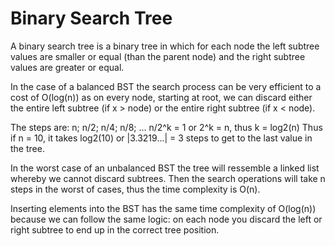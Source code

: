 # Binary Search Tree 
A binary search tree is a binary tree in which for each node the left subtree values are smaller or equal (than the parent node) and the right subtree values are greater or equal.

In the case of a balanced BST the search process can be very efficient to a cost of O(log(n)) as on every node, starting at root, we can discard either the entire left subtree (if x > node) or the entire right subtree (if x < node). 

The steps are: n; n/2; n/4; n/8; ... n/2^k = 1 or 2^k = n, thus k = log2(n)
Thus if n = 10, it takes log2(10) or |3.3219...| = 3 steps to get to the last value in the tree.

In the worst case of an unbalanced BST the tree will ressemble a linked list whereby we cannot discard subtrees. Then the search operations will take n steps in the worst of cases, thus the time complexity is O(n).

Inserting elements into the BST has the same time complexity of O(log(n)) because we can follow the same logic: on each node you discard the left or right subtree to end up in the correct tree position.

